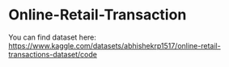 # Online-Retail-Transaction
You can find dataset here: https://www.kaggle.com/datasets/abhishekrp1517/online-retail-transactions-dataset/code
